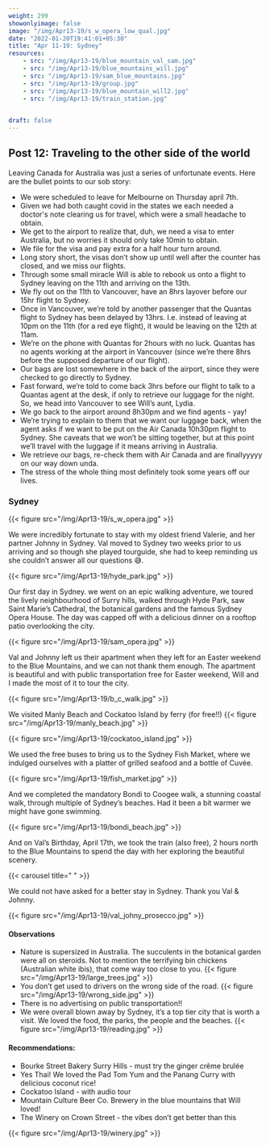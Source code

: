 ```yaml
---
weight: 299
showonlyimage: false
image: "/img/Apr13-19/s_w_opera_low_qual.jpg"
date: "2022-01-20T19:41:01+05:30"
title: "Apr 11-19: Sydney"
resources:
    - src: "/img/Apr13-19/blue_mountain_val_sam.jpg"
    - src: "/img/Apr13-19/blue_mountains_will.jpg"
    - src: "/img/Apr13-19/sam_blue_mountains.jpg"
    - src: "/img/Apr13-19/group.jpg"
    - src: "/img/Apr13-19/blue_mountain_will2.jpg"
    - src: "/img/Apr13-19/train_station.jpg"
    

draft: false
---
```


## Post 12: Traveling to the other side of the world 


Leaving Canada for Australia was just a series of unfortunate events. Here are the bullet points to our sob story: 

* We were scheduled to leave for Melbourne on Thursday april 7th.
* Given we had both caught covid in the states we each needed a doctor's note clearing us for travel, which were a small headache to obtain.
* We get to the airport to realize that, duh, we need a visa to enter Australia, but no worries it should only take 10min to obtain.
* We file for the visa and pay extra for a half hour turn around. 
* Long story short, the visas don’t show up until well after the counter has closed, and we miss our flights. 
* Through some small miracle Will is able to rebook us onto a flight to Sydney leaving on the 11th and arriving on the 13th. 
* We fly out on the 11th to Vancouver, have an 8hrs layover before our 15hr flight to Sydney.
* Once in Vancouver, we’re told by another passenger that the Quantas flight to Sydney has been delayed by 13hrs. I.e. instead of leaving at 10pm on the 11th (for a red eye flight), it would be leaving on the 12th at 11am. 
* We’re on the phone with Quantas for 2hours with no luck. 
Quantas has no agents working at the airport in Vancouver (since we’re there 8hrs before the supposed departure of our flight). 
* Our bags are lost somewhere in the back of the airport, since they were checked to go directly to Sydney. 
* Fast forward, we’re told to come back 3hrs before our flight to talk to a Quantas agent at the desk, if only to retrieve our luggage for the night. So, we head into Vancouver to see Will’s aunt, Lydia.
* We go back to the airport around 8h30pm and we find agents - yay! 
* We’re trying to explain to them that we want our luggage back, when the agent asks if we want to be put on the Air Canada 10h30pm flight to Sydney. She caveats that we won’t be sitting together, but at this point we’ll travel with the luggage if it means arriving in Australia. 
* We retrieve our bags, re-check them with Air Canada and are finallyyyyy on our way down unda. 
* The stress of the whole thing most definitely took some years off our lives. 

### Sydney
{{< figure src="/img/Apr13-19/s_w_opera.jpg" >}} 
&nbsp;

We were incredibly fortunate to stay with my oldest friend Valerie, and her partner Johnny in Sydney. Val moved to Sydney two weeks prior to us arriving and so though she played tourguide, she had to keep reminding us she couldn’t answer all our questions 😅.

{{< figure src="/img/Apr13-19/hyde_park.jpg" >}} 
&nbsp;

Our first day in Sydney. we went on an epic walking adventure, we toured the lively neighbourhood of Surry hills, walked through Hyde Park, saw Saint Marie’s Cathedral, the botanical gardens and the famous Sydney Opera House. The day was capped off with a delicious dinner on a rooftop patio overlooking the city. 

{{< figure src="/img/Apr13-19/sam_opera.jpg" >}} 
&nbsp;

Val and Johnny left us their apartment when they left for an Easter weekend to the Blue Mountains, and we can not thank them enough. The apartment is beautiful and with public transportation free for Easter weekend, Will and I made the most of it to tour the city. 

{{< figure src="/img/Apr13-19/b_c_walk.jpg" >}} 
&nbsp;

We visited Manly Beach and Cockatoo Island by ferry (for free!!) 
{{< figure src="/img/Apr13-19/manly_beach.jpg" >}} 
&nbsp;

{{< figure src="/img/Apr13-19/cockatoo_island.jpg" >}} 
&nbsp;

We used the free buses to bring us to the Sydney Fish Market, where we indulged ourselves with a platter of grilled seafood and a bottle of Cuvée. 

{{< figure src="/img/Apr13-19/fish_market.jpg" >}} 
&nbsp;

And we completed the mandatory Bondi to Coogee walk, a stunning coastal walk, through multiple of Sydney’s beaches. Had it been a bit warmer we might have gone swimming. 

{{< figure src="/img/Apr13-19/bondi_beach.jpg" >}} 
&nbsp;

And on Val’s Birthday, April 17th, we took the train (also free), 2 hours north to the Blue Mountains to spend the day with her exploring the beautiful scenery. 

{{< carousel title=" " >}}
&nbsp;

We could not have asked for a better stay in Sydney. Thank you Val & Johnny. 

{{< figure src="/img/Apr13-19/val_johny_prosecco.jpg" >}} 
&nbsp;

#### Observations
* Nature is supersized in Australia. The succulents in the botanical garden were all on steroids. Not to mention the terrifying bin chickens (Australian white ibis), that come way too close to you. 
{{< figure src="/img/Apr13-19/large_trees.jpg" >}} 
&nbsp;
* You don’t get used to drivers on the wrong side of the road. 
{{< figure src="/img/Apr13-19/wrong_side.jpg" >}} 
&nbsp;
* There is no advertising on public transportation!! 
* We were overall blown away by Sydney, it’s a top tier city that is worth a visit. We loved the food, the parks, the people and the beaches. 
{{< figure src="/img/Apr13-19/reading.jpg" >}} 
&nbsp;


#### Recommendations: 
* Bourke Street Bakery Surry Hills - must try the ginger crême brulée 
* Yes Thai! We loved the Pad Tom Yum and the Panang Curry with delicious coconut rice!
* Cockatoo Island - with audio tour
* Mountain Culture Beer Co. Brewery in the blue mountains that Will loved!
* The Winery on Crown Street - the vibes don’t get better than this

{{< figure src="/img/Apr13-19/winery.jpg" >}} 
&nbsp;














